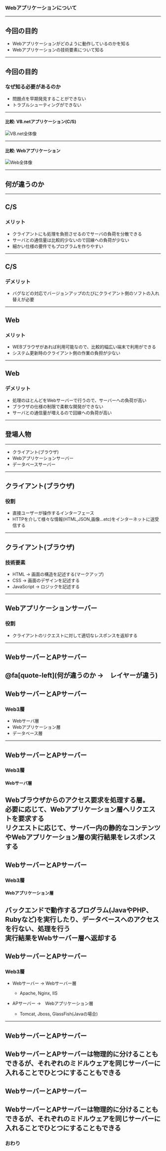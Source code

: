 ### Webアプリケーションについて


---


## 今回の目的
- Webアプリケーションがどのように動作しているのかを知る
- Webアプリケーションの技術要素について知る
---
## 今回の目的
### なぜ知る必要があるのか
- 問題点を早期発見することができない
- トラブルシューティングができない
---
#### 比較: VB.netアプリケーション(C/S)
![VB.net全体像](./images/vb-simple-overall.png)

---
#### 比較: Webアプリケーション
![Web全体像](./images/web-simple-overall.png)

---
## 何が違うのか
---
## C/S
### メリット
- クライアントにも処理を負担させるのでサーバの負荷を分散できる
- サーバとの通信量は比較的少ないので回線への負荷が少ない
- 細かい仕様の要件でもプログラムを作りやすい

---
## C/S
### デメリット
- バグなどの対応でバージョンアップのたびにクライアント側のソフトの入れ替えが必要

---
## Web
### メリット
- WEBブラウザがあれば利用可能なので、比較的幅広い端末で利用ができる
- システム更新時のクライアント側の作業の負担が少ない
---
## Web
### デメリット
- 処理のほとんどをWebサーバーで行うので、サーバーへの負荷が高い
- ブラウザの仕様の制限で柔軟な開発ができない
- サーバとの通信量が増えるので回線への負荷が高い
---
## 登場人物
---
- クライアント(ブラウザ)
- Webアプリケーションサーバー
- データベースサーバー
---
## クライアント(ブラウザ)
### 役割
- 直接ユーザーが操作するインターフェース<br>
- HTTPを介して様々な情報(HTML,JSON,画像...etc)をインターネットに送受信する<br>
---
## クライアント(ブラウザ)
### 技術要素
- HTML → 画面の構造を記述する(マークアップ)
- CSS → 画面のデザインを記述する
- JavaScript → ロジックを記述する
---
## Webアプリケーションサーバー
### 役割
- クライアントのリクエストに対して適切なレスポンスを返却する
---
## WebサーバーとAPサーバー
@fa[quote-left](何が違うのか →　レイヤーが違う)
---
## WebサーバーとAPサーバー
### Web3層
- Webサーバ層
- Webアプリケーション層
- データベース層
---
## WebサーバーとAPサーバー
### Web3層
####  Webサーバ層
Webブラウザからのアクセス要求を処理する層。<br>必要に応じて、Webアプリケーション層へリクエストを要求する<br>
リクエストに応じて、サーバー内の静的なコンテンツやWebアプリケーション層の実行結果をレスポンスする
---
## WebサーバーとAPサーバー
### Web3層
####  Webアプリケーション層
バックエンドで動作するプログラム(JavaやPHP、Rubyなど)を実行したり、データベースへのアクセスを行ない、処理を行う<br>実行結果をWebサーバー層へ返却する
---
## WebサーバーとAPサーバー
### Web3層
- Webサーバー → Webサーバー層
  * Apache, Nginx, IIS
 
- APサーバー →　Webアプリケーション層
  * Tomcat, Jboss, GlassFish(Javaの場合)
---
## WebサーバーとAPサーバー
WebサーバーとAPサーバーは物理的に分けることもできるが、それぞれのミドルウェアを同じサーバーに入れることでひとつにすることもできる
---
## WebサーバーとAPサーバー
WebサーバーとAPサーバーは物理的に分けることもできるが、それぞれのミドルウェアを同じサーバーに入れることでひとつにすることもできる
---
### おわり
